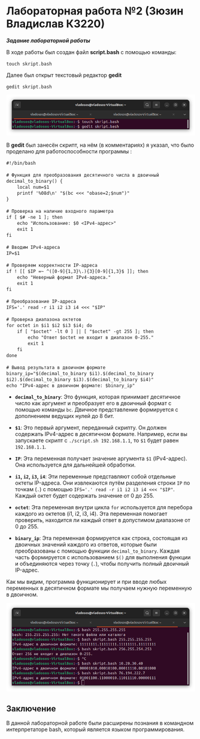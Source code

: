 # Лабораторная работа №2 (Зюзин Владислав К3220)

***Задание лабораторной работы***

В ходе работы был создан файл **script.bash** с помощью команды:
```
touch skript.bash
```
Далее был открыт текстовый редактор **gedit**
```
gedit skript.bash
```
![-1st prtsc](png1.png)

В **gedit** был занесён скрипт, на нём (в комментариях) я указал, что было проделано для работоспособности программы : 
```
#!/bin/bash

# Функция для преобразования десятичного числа в двоичный
decimal_to_binary() {
    local num=$1
    printf '%08d\n' "$(bc <<< "obase=2;$num")"
}

# Проверка на наличие входного параметра
if [ $# -ne 1 ]; then
    echo "Использование: $0 <IPv4-адрес>"
    exit 1
fi

# Вводим IPv4-адреса
IP=$1

# Проверяем корректности IP-адреса
if ! [[ $IP =~ ^([0-9]{1,3}\.){3}[0-9]{1,3}$ ]]; then
    echo "Неверный формат IPv4-адреса."
    exit 1
fi

# Преобразование IP-адреса
IFS='.' read -r i1 i2 i3 i4 <<< "$IP"

# Проверка диапазона октетов
for octet in $i1 $i2 $i3 $i4; do
    if [ "$octet" -lt 0 ] || [ "$octet" -gt 255 ]; then
        echo "Ответ $octet не входит в диапазон 0-255."
        exit 1
    fi
done

# Вывод результата в двоичном формате
binary_ip="$(decimal_to_binary $i1).$(decimal_to_binary $i2).$(decimal_to_binary $i3).$(decimal_to_binary $i4)"
echo "IPv4-адрес в двоичном формате: $binary_ip"
```
- **`decimal_to_binary`**: Это функция, которая принимает десятичное число как аргумент и преобразует его в двоичный формат с помощью команды `bc`. Двичное представление формируется с дополнением ведущих нулей до 8 бит.

- **`$1`**: Это первый аргумент, переданный скрипту. Он должен содержать IPv4-адрес в десятичном формате. Например, если вы запускаете скрипт с `./script.sh 192.168.1.1`, то `$1` будет равен `192.168.1.1`.

- **`IP`**: Эта переменная получает значение аргумента `$1` (IPv4-адрес). Она используется для дальнейшей обработки.

- **`i1`, `i2`, `i3`, `i4`**: Эти переменные представляют собой отдельные октеты IP-адреса. Они извлекаются путём разделения строки `IP` по точкам (`.`) с помощью `IFS='.' read -r i1 i2 i3 i4 <<< "$IP"`. Каждый октет будет содержать значение от 0 до 255.

- **`octet`**: Эта переменная внутри цикла `for` используется для перебора каждого из октетов (i1, i2, i3, i4). Эта переменная помогает проверить, находится ли каждый ответ в допустимом диапазоне от 0 до 255.

- **`binary_ip`**: Эта переменная формируется как строка, состоящая из двоичных значений каждого из ответов, которые были преобразованы с помощью функции `decimal_to_binary`. Каждая часть формируется с использованием `$()` для выполнения функции и объединяются через точку (`.`), чтобы получить полный двоичный IP-адрес.

Как мы видим, программа функционирует и при вводе любых переменных в десятичном формате мы получаем нужную переменную в двоичном.

![0st prtsc](png2.png)

## Заключение

В данной лабораторной работе были расширены познания в командном интерпретаторе bash, который является языĸом программирования.


